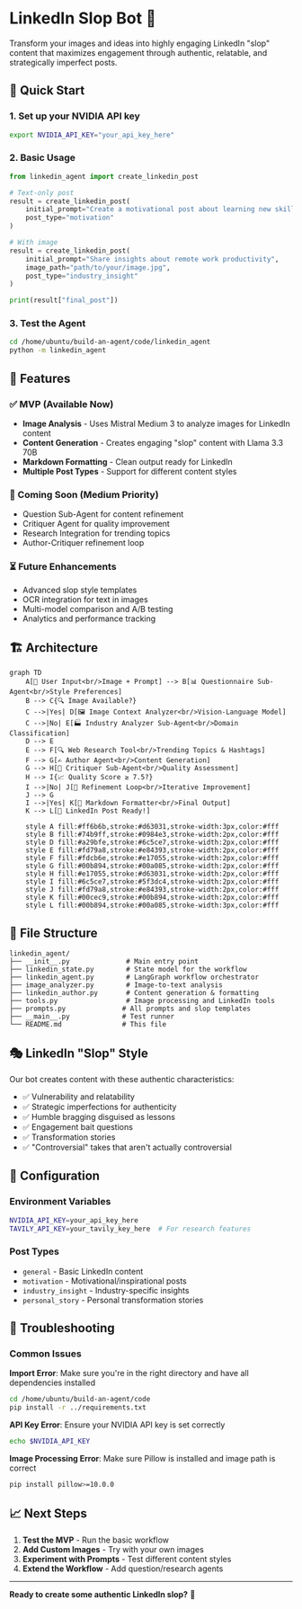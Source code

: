 # LinkedIn Slop Bot 🤖

Transform your images and ideas into highly engaging LinkedIn "slop" content that maximizes engagement through authentic, relatable, and strategically imperfect posts.

## 🚀 Quick Start

### 1. Set up your NVIDIA API key
```bash
export NVIDIA_API_KEY="your_api_key_here"
```

### 2. Basic Usage

```python
from linkedin_agent import create_linkedin_post

# Text-only post
result = create_linkedin_post(
    initial_prompt="Create a motivational post about learning new skills in tech",
    post_type="motivation"
)

# With image
result = create_linkedin_post(
    initial_prompt="Share insights about remote work productivity",
    image_path="path/to/your/image.jpg",
    post_type="industry_insight"
)

print(result["final_post"])
```

### 3. Test the Agent
```bash
cd /home/ubuntu/build-an-agent/code/linkedin_agent
python -m linkedin_agent
```

## 🎯 Features

### ✅ MVP (Available Now)
- **Image Analysis** - Uses Mistral Medium 3 to analyze images for LinkedIn content
- **Content Generation** - Creates engaging "slop" content with Llama 3.3 70B
- **Markdown Formatting** - Clean output ready for LinkedIn
- **Multiple Post Types** - Support for different content styles

### 🔄 Coming Soon (Medium Priority)
- Question Sub-Agent for content refinement
- Critiquer Agent for quality improvement  
- Research Integration for trending topics
- Author-Critiquer refinement loop

### ⏳ Future Enhancements
- Advanced slop style templates
- OCR integration for text in images
- Multi-model comparison and A/B testing
- Analytics and performance tracking

## 🏗️ Architecture

```mermaid
graph TD
    A[🎯 User Input<br/>Image + Prompt] --> B[📊 Questionnaire Sub-Agent<br/>Style Preferences]
    B --> C{🔍 Image Available?}
    C -->|Yes| D[🖼️ Image Context Analyzer<br/>Vision-Language Model]
    C -->|No| E[🏭 Industry Analyzer Sub-Agent<br/>Domain Classification]
    D --> E
    E --> F[🔍 Web Research Tool<br/>Trending Topics & Hashtags]
    F --> G[✍️ Author Agent<br/>Content Generation]
    G --> H[🎯 Critiquer Sub-Agent<br/>Quality Assessment]
    H --> I{📈 Quality Score ≥ 7.5?}
    I -->|No| J[🔄 Refinement Loop<br/>Iterative Improvement]
    J --> G
    I -->|Yes| K[📝 Markdown Formatter<br/>Final Output]
    K --> L[🎉 LinkedIn Post Ready!]
    
    style A fill:#ff6b6b,stroke:#d63031,stroke-width:3px,color:#fff
    style B fill:#74b9ff,stroke:#0984e3,stroke-width:2px,color:#fff
    style D fill:#a29bfe,stroke:#6c5ce7,stroke-width:2px,color:#fff
    style E fill:#fd79a8,stroke:#e84393,stroke-width:2px,color:#fff
    style F fill:#fdcb6e,stroke:#e17055,stroke-width:2px,color:#fff
    style G fill:#00b894,stroke:#00a085,stroke-width:2px,color:#fff
    style H fill:#e17055,stroke:#d63031,stroke-width:2px,color:#fff
    style I fill:#6c5ce7,stroke:#5f3dc4,stroke-width:2px,color:#fff
    style J fill:#fd79a8,stroke:#e84393,stroke-width:2px,color:#fff
    style K fill:#00cec9,stroke:#00b894,stroke-width:2px,color:#fff
    style L fill:#00b894,stroke:#00a085,stroke-width:3px,color:#fff
```

## 📁 File Structure

```
linkedin_agent/
├── __init__.py              # Main entry point
├── linkedin_state.py        # State model for the workflow
├── linkedin_agent.py        # LangGraph workflow orchestrator
├── image_analyzer.py        # Image-to-text analysis
├── linkedin_author.py       # Content generation & formatting
├── tools.py                 # Image processing and LinkedIn tools
├── prompts.py              # All prompts and slop templates
├── __main__.py             # Test runner
└── README.md               # This file
```

## 🎭 LinkedIn "Slop" Style

Our bot creates content with these authentic characteristics:
- ✅ Vulnerability and relatability
- ✅ Strategic imperfections for authenticity
- ✅ Humble bragging disguised as lessons
- ✅ Engagement bait questions
- ✅ Transformation stories
- ✅ "Controversial" takes that aren't actually controversial

## 🔧 Configuration

### Environment Variables
```bash
NVIDIA_API_KEY=your_api_key_here
TAVILY_API_KEY=your_tavily_key_here  # For research features
```

### Post Types
- `general` - Basic LinkedIn content
- `motivation` - Motivational/inspirational posts
- `industry_insight` - Industry-specific insights
- `personal_story` - Personal transformation stories

## 🐛 Troubleshooting

### Common Issues

**Import Error**: Make sure you're in the right directory and have all dependencies installed
```bash
cd /home/ubuntu/build-an-agent/code
pip install -r ../requirements.txt
```

**API Key Error**: Ensure your NVIDIA API key is set correctly
```bash
echo $NVIDIA_API_KEY
```

**Image Processing Error**: Make sure Pillow is installed and image path is correct
```bash
pip install pillow>=10.0.0
```

## 📈 Next Steps

1. **Test the MVP** - Run the basic workflow
2. **Add Custom Images** - Try with your own images
3. **Experiment with Prompts** - Test different content styles
4. **Extend the Workflow** - Add question/research agents

---

**Ready to create some authentic LinkedIn slop?** 🚀 